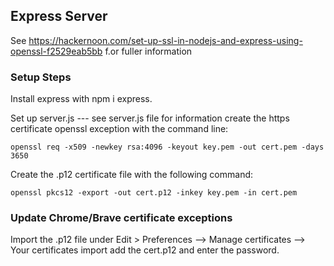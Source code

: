 ## Express Server

See https://hackernoon.com/set-up-ssl-in-nodejs-and-express-using-openssl-f2529eab5bb f.or fuller information

### Setup Steps
Install express with npm i express.

Set up server.js --- see server.js file for information
create the https certificate openssl exception with the command line:

    openssl req -x509 -newkey rsa:4096 -keyout key.pem -out cert.pem -days 3650

Create the .p12 certificate file with the following command:

    openssl pkcs12 -export -out cert.p12 -inkey key.pem -in cert.pem

### Update Chrome/Brave certificate exceptions
Import the .p12 file under Edit > Preferences --> Manage certificates --> Your certificates import
add the cert.p12 and enter the password.
